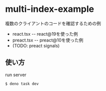 # multi-index-example

複数のクライアントのコードを確認するための例

- react.tsx -- react@19を使った例
- preact.tsx -- preact@10を使った例
- (TODO: preact signals)

## 使い方

run server

```console
$ deno task dev
```